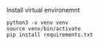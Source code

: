 Install virtual environemnt
```
python3 -v venv venv
source venv/bin/activate
pip install requirements.txt
```
